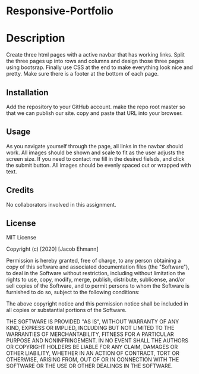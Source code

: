 # Responsive-Portfolio

# Description

Create three html pages with a active navbar that has working links.
Split the three pages up into rows and columns and design those three pages using bootsrap.
Finally use CSS at the end to make everything look nice and pretty.
Make sure there is a footer at the bottom of each page.

## Installation

Add the repository to your GitHub account.
make the repo root master so that we can publish our site.
copy and paste that URL into your browser.

## Usage

As you navigate yourself through the page, all links in the navbar should work.
All images should be shown and scale to fit as the user adjusts the screen size.
If you need to contact me fill in the desired fielsds, and click the submit button.
All images should be evenly spaced out or wrapped with text.

## Credits

No collaborators involved in this assignment.

## License
MIT License

Copyright (c) [2020] [Jacob Ehmann]

Permission is hereby granted, free of charge, to any person obtaining a copy
of this software and associated documentation files (the "Software"), to deal
in the Software without restriction, including without limitation the rights
to use, copy, modify, merge, publish, distribute, sublicense, and/or sell
copies of the Software, and to permit persons to whom the Software is
furnished to do so, subject to the following conditions:

The above copyright notice and this permission notice shall be included in all
copies or substantial portions of the Software.

THE SOFTWARE IS PROVIDED "AS IS", WITHOUT WARRANTY OF ANY KIND, EXPRESS OR
IMPLIED, INCLUDING BUT NOT LIMITED TO THE WARRANTIES OF MERCHANTABILITY,
FITNESS FOR A PARTICULAR PURPOSE AND NONINFRINGEMENT. IN NO EVENT SHALL THE
AUTHORS OR COPYRIGHT HOLDERS BE LIABLE FOR ANY CLAIM, DAMAGES OR OTHER
LIABILITY, WHETHER IN AN ACTION OF CONTRACT, TORT OR OTHERWISE, ARISING FROM,
OUT OF OR IN CONNECTION WITH THE SOFTWARE OR THE USE OR OTHER DEALINGS IN THE
SOFTWARE.